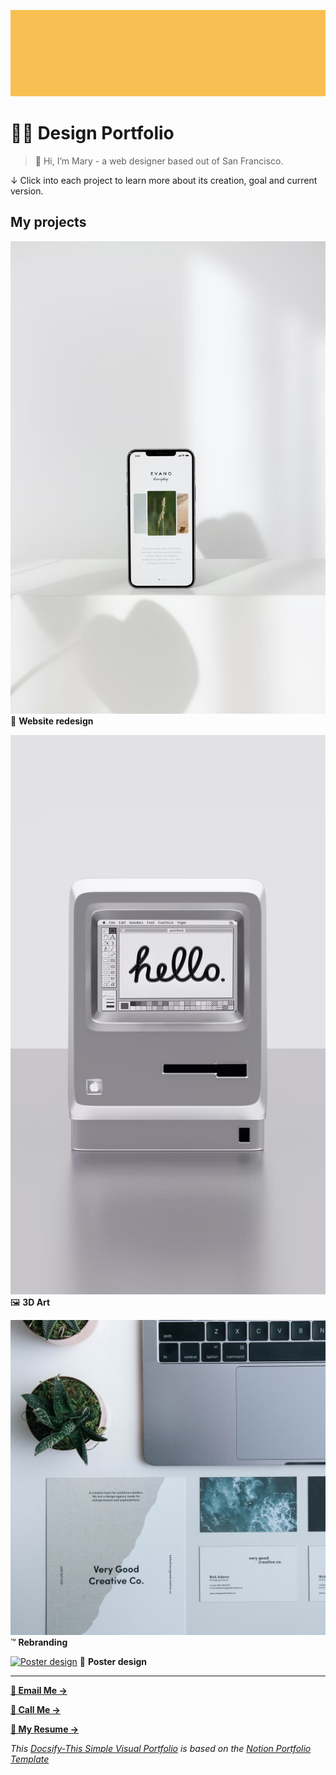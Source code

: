 ![Header image](images/solid_yellow.png ':class=header-image-full-width :no-zoom')

# ☝🏼 Design Portfolio

> 👋 Hi, I’m Mary - a web designer based out of San Francisco.
> 

↓ Click into each project to learn more about its creation, goal and current version.

## My projects

[![Website redesign](images/website-redesign.png ':class=banner-tall-image')](website-redesign.md)
🎨 **Website redesign**

[![3D Art](images/3d-art.png ':class=banner-tall-image')](3d-art.md)
🖼️ **3D Art**

[![Rebranding](images/rebranding.png ':class=banner-tall-image')](rebranding.md)
™️ **Rebranding**

[![Poster design](images/poster-design.png ':class=banner-tall-image')](poster-design.md)
🛬 **Poster design**

---

[**📨 Email Me →**](mailto:)

[**🤙 Call Me →**](tel:)

[**📝 My Resume →**](https://www.notion.so/templates/resume)  

<!-- This line and everything below it can be deleted -->

_This [Docsify-This Simple Visual Portfolio](https://github.com/paulhibbitts/Markdown-visual-portfolio-example) is based on the [Notion Portfolio Template](https://www.notion.so/templates/design-portfolio-notion)_

<div style='display: none'>

---

# Docsify-This Simple Visual Portfolio Template

[![Docsify](https://img.shields.io/npm/v/docsify?label=docsify)](https://docsify.js.org/)
[![MIT license](https://img.shields.io/badge/License-MIT-blue.svg)](https://github.com/hibbitts-design/docsify-open-course-starter-kit/blob/main/LICENSE)
<a href="https://discord.gg/zT8eS8ZG">
    <img src="https://img.shields.io/badge/chat-on%20discord-7289DA.svg" alt="Docsify Discord Chat" />
</a>

> This is a simple visual portfolio template for use with [Docsify-This.net](https://docsify-this.net/#/).

![ Docsify-This Simple Visual Portfolio Template](https://raw.githubusercontent.com/paulhibbitts/github-repo-images/master/docsify-this-simple-visual-portfolio.png)
_Figure 1. Docsify-This Simple Visual Portfolio Template. Explore the resulting standalone web site generated by Docsify-This.net at [https://docsify-this.net/?basePath=https://raw.githubusercontent.com/paulhibbitts/docsify-this-simple-visual-portfolio/main&homepage=README.md](https://docsify-this.net/?basePath=https://raw.githubusercontent.com/paulhibbitts/docsify-this-simple-visual-portfolio/main&homepage=README.md)_

How to Use
---

1. Tap **Use this template** in this repository (upper-right green button) and then choose **Create a new repository**

2. Choose the name for your new repository to contain the files and then tap **Create repository**

3. View the **README.md** Markdown file in your newly created repository and copy it's URL

4. Go to https://docsify-this.net and paste the copied URL into the **Markdown File URL** field

5. Select the page options you want (e.g. Font) and tap the **View as Standalone Page** button to view your Markdown file as a web page for sharing or embedding

You can further customize the appearance of your web page by tapping on the **Show More Page Options »** link in the Docsfy-This Web Page Builder.

Docsify-This Examples
---

[Docsify-This Simple Visual Portfolio](https://github.com/paulhibbitts/docsify-this-simple-visual-portfolio), displayed by Docsify-This as a:  
* [Standalone Site](https://docsify-this.net/?basePath=https://raw.githubusercontent.com/paulhibbitts/docsify-this-simple-visual-portfolio/main&homepage=README.md "Docsify-This Simple Visual Portfolio")  
* [Standalone Site with automatic light/dark theme switching](https://docsify-this.net/?basePath=https://raw.githubusercontent.com/paulhibbitts/docsify-this-simple-visual-portfolio/main&homepage=README.md&dark-mode=true "Docsify-This Simple Visual Portfolio")  
* [Standalone Site with favicon](https://docsify-this.net/?basePath=https://raw.githubusercontent.com/paulhibbitts/docsify-this-simple-visual-portfolio/main&homepage=README.md&loadFavicon=favicon.png "Docsify-This Simple Visual Portfolio")  
* [Standalone Site using the Merriweather font](https://docsify-this.net/?basePath=https://raw.githubusercontent.com/paulhibbitts/docsify-this-simple-visual-portfolio/main&homepage=README.md&font-family=Merriweather,Georgia,serif "Docsify-This Simple Visual Portfolio")
* [Standalone Site using the Merriweather font and bolder Headers links](https://docsify-this.net/?basePath=https://raw.githubusercontent.com/paulhibbitts/docsify-this-simple-visual-portfolio/main&homepage=README.md&font-family=Merriweather,Georgia,serif&header-weight=800 "Docsify-This Simple Visual Portfolio")
* [Standalone Site with zoomable images](https://docsify-this.net/?basePath=https://raw.githubusercontent.com/paulhibbitts/docsify-this-simple-visual-portfolio/main&homepage=README.md&zoom-images=true "Docsify-This Simple Visual Portfolio")
* [Standalone Site with pagination](https://docsify-this.net/?basePath=https://raw.githubusercontent.com/hibbitts-design/docsify-this-markdown-portfolio-starter/main&homepage=README.md&pagination=true "Docsify-This Simple Visual Portfolio")  

</div>
